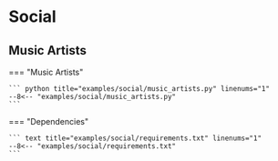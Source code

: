 # Social

## Music Artists

=== "Music Artists"

    ``` python title="examples/social/music_artists.py" linenums="1"
    --8<-- "examples/social/music_artists.py"
    ```

=== "Dependencies"

    ``` text title="examples/social/requirements.txt" linenums="1"
    --8<-- "examples/social/requirements.txt"
    ```